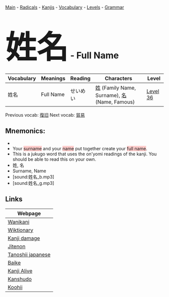 <style> bigfont {font-size: 100px}</style>
[Main](../README.md) -
[Radicals](../radicals.md) -
[Kanjis](../kanjis.md) -
[Vocabulary](../vocabulary.md) -
[Levels](../levels.md) -
[Grammar](../grammar.md)
# <bigfont> 姓名</bigfont> - Full Name 

| Vocabulary | Meanings | Reading | Characters | Level |
| --- | --- | --- | --- | --- |
| 姓名 | Full Name | せいめい |  [姓](../kanjis/姓.md) (Family Name, Surname), [名](../kanjis/名.md) (Name, Famous) | [Level 36](../levels/wk_level36.md) |

Previous vocab: [復旧](復旧.md) Next vocab: [貿易](貿易.md) 

## Mnemonics:

* 
* Your <span style="background-color:#ffcccb"> surname</span> and your <span style="background-color:#ffcccb"> name</span> put together create your <span style="background-color:#ffcccb"> full name</span>.
* This is a jukugo word that uses the on'yomi readings of the kanji. You should be able to read this on your own.
* 姓, 名
* Surname, Name
* [sound:姓名_b.mp3]
* [sound:姓名_g.mp3]


## Links 

| Webpage |
| --- |
| [Wanikani          ](https://www.wanikani.com/kanji/姓名) |
| [Wiktionary        ](https://en.wiktionary.org/wiki/姓名) |
| [Kanji damage      ](http://www.kanjidamage.com/kanji/search?utf8=✓&q=姓名) |
| [Jitenon           ](https://jitenon.com/kanji/姓名) |
| [Tanoshii japanese ](https://www.tanoshiijapanese.com/dictionary/kanji.cfm?k=姓名) |
| [Baike             ](https://baike.baidu.com/item/姓名) |
| [Kanji Alive       ](https://app.kanjialive.com/姓名) |
| [Kanshudo          ](https://www.kanshudo.com/searchmn?q=姓名) |
| [Koohii            ](https://kanji.koohii.com/study/kanji/姓名) |
